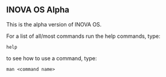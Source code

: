 ## INOVA OS Alpha

This is the alpha version of INOVA OS.

For a list of all/most commands run the help commands, type:

    help

to see how to use a command, type:

    man <command name>


